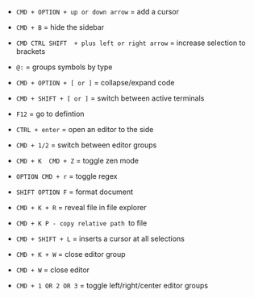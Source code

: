 - ```CMD + OPTION + up or down arrow``` = add a cursor

- ```CMD + B``` = hide the sidebar

- ```CMD CTRL SHIFT  + plus left or right arrow``` = increase selection to brackets

- ```@:``` = groups symbols by type 

- ```CMD + OPTION + [ or ]``` = collapse/expand code

- ```CMD + SHIFT + [ or ]``` = switch between active terminals

- ```F12``` = go to defintion

- ```CTRL + enter``` = open an editor to the side

- ```CMD + 1/2``` = switch between editor groups

- ```CMD + K  CMD + Z``` = toggle zen mode

- ```OPTION CMD + r``` = toggle regex 

- ```SHIFT OPTION F``` = format document

- ```CMD + K + R``` = reveal file in file explorer

- ```CMD + K P - copy relative path ```to file

- ```CMD + SHIFT + L``` = inserts a cursor at all selections

- ```CMD + K + W``` = close editor group

- ```CMD + W``` = close editor

- ```CMD + 1 OR 2 OR 3``` = toggle left/right/center editor groups